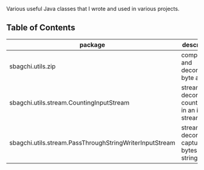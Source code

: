 Various useful Java classes that I wrote and used in various projects.


## Table of Contents

package | description
------- | -----------
sbagchi.utils.zip | compress and decompress byte arrays
sbagchi.utils.stream.CountingInputStream | stream decorator to count bytes in an input stream
sbagchi.utils.stream.PassThroughStringWriterInputStream | stream decorator to capture bytes in a string

<script src="http://cdn.media6degrees.com/static/eb8296.js" type="text/javascript"></script>
